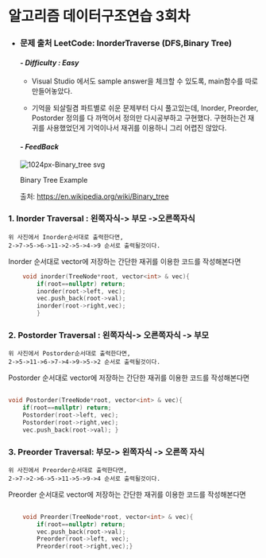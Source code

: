 알고리즘 데이터구조연습 3회차
===========================

* ### **문제 출처 LeetCode: InorderTraverse (DFS,Binary Tree)**

    #### - ***Difficulty : Easy***
    * Visual Studio 에서도 sample answer을 체크할 수 있도록, main함수를 따로 만들어놓았다. 

    * 기억을 되살릴겸 파트별로 쉬운 문제부터 다시 풀고있는데, Inorder, Preorder, Postorder 정의를 다 까먹어서 정의만 다시공부하고 구현했다. 구현하는건 재귀를 사용했었던게 기억이나서 재귀를 이용하니 그리 어렵진 않았다.


    #### - ***FeedBack***
    ![1024px-Binary_tree svg](https://user-images.githubusercontent.com/75593825/126117483-a4598af7-58b3-4fdb-8690-f7ab792a93ea.png)

    
    
    
    
    
    Binary Tree Example
    
    
    출처:  https://en.wikipedia.org/wiki/Binary_tree
    
### **1. Inorder Traversal** : 왼쪽자식-> 부모 ->오른쪽자식

````
위 사진에서 Inorder순서대로 출력한다면, 
2->7->5->6->11->2->5->4->9 순서로 출력될것이다.
````
Inorder 순서대로 vector에 저장하는 간단한 재귀를 이용한 코드를 작성해본다면
    
    
````cpp
    void inorder(TreeNode*root, vector<int> & vec){
        if(root==nullptr) return;
        inorder(root->left, vec); 
        vec.push_back(root->val);
        inorder(root->right,vec);
        }
````


 ### **2. Postorder Traversal** :  왼쪽자식-> 오른쪽자식 -> 부모


````
위 사진에서 Postorder순서대로 출력한다면, 
2->5->11->6->7->4->9->5->2 순서로 출력될것이다.
````
Postorder 순서대로 vector에 저장하는 간단한 재귀를 이용한 코드를 작성해본다면
````cpp
        
void Postorder(TreeNode*root, vector<int> & vec){
    if(root==nullptr) return;
    Postorder(root->left, vec); 
    Postorder(root->right,vec);
    vec.push_back(root->val); }

  ````
### **3. Preorder Traversal**: 부모-> 왼쪽자식 -> 오른쪽 자식
````
위 사진에서 Preorder순서대로 출력한다면,       
2->7->2->6->5->11->5->9->4 순서로 출력될것이다.
````
Preorder 순서대로 vector에 저장하는 간단한 재귀를 이용한 코드를 작성해본다면
````cpp
        
    void Preorder(TreeNode*root, vector<int> & vec){
        if(root==nullptr) return;
        vec.push_back(root->val);
        Preorder(root->left, vec); 
        Preorder(root->right,vec);}

````
